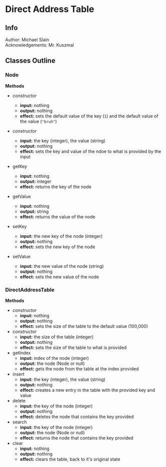 # Direct Address Table

## Info

Author: Michael Slain <br>
Acknowledgements: Mr. Kuszmal

## Classes Outline

### Node

**Methods**

-   _constructor_

    -   **input:** nothing
    -   **output:** nothing
    -   **effect:** sets the default value of the key (`1`) and the default value of the value (`"bruh"`)

-   _constructor_

    -   **input:** the key (integer), the value (string)
    -   **output:** nothing
    -   **effect:** sets the key and value of the ndoe to what is provided by the input

-   getKey
    -   **input:** nothing
    -   **output:** integer
    -   **effect:** returns the key of the node
-   getValue
    -   **input:** nothing
    -   **output:** string
    -   **effect:** returns the value of the node
-   setKey
    -   **input:** the new key of the node (integer)
    -   **output:** nothing
    -   **effect:** sets the new key of the node
-   setValue
    -   **input:** the new value of the node (string)
    -   **output:** nothing
    -   **effect:** sets the new value of the node

### DirectAddressTable

**Methods**

-   _constructor_
    -   **input:** nothing
    -   **output:** nothing
    -   **effect:** sets the size of the table to the default value (100,000)
-   _constructor_
    -   **input:** the size of the table (integer)
    -   **output:** nothing
    -   **effect:** sets the size of the table to what is provided
-   getIndex
    -   **input:** index of the node (integer)
    -   **output:** the node (Node or null)
    -   **effect:** gets the node from the table at the index provided
-   insert
    -   **input:** the key (integer), the value (string)
    -   **output:** nothing
    -   **effect:** creates a new entry in the table with the provided key and value
-   delete
    -   **input:** the key of the node (integer)
    -   **output:** nothing
    -   **effect:** deletes the node that contains the key provided
-   search
    -   **input:** the key of the node (integer)
    -   **output:** the node (Node or null)
    -   **effect:** returns the node that contains the key provided
-   clear
    -   **input:** nothing
    -   **output:** nothing
    -   **effect:** clears the table, back to it's original state
